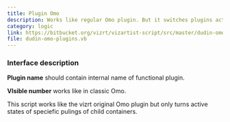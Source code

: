```yaml
---
title: Plugin Omo
description: Works like regular Omo plugin. But it switches plugins active.
category: logic
link: https://bitbucket.org/vizrt/vizartist-script/src/master/dudin-omo/dudin-omo-plugins/
file: dudin-omo-plugins.vb
---
```



<interface-description image="plugin-omo-interface.png">

### Interface description

__Plugin name__ should contain internal name of functional plugin.

__VIsible number__ works like in classic Omo.

</interface-description>

This script works like the vizrt original Omo plugin but only turns active states of speciefic pulings of child containers.
